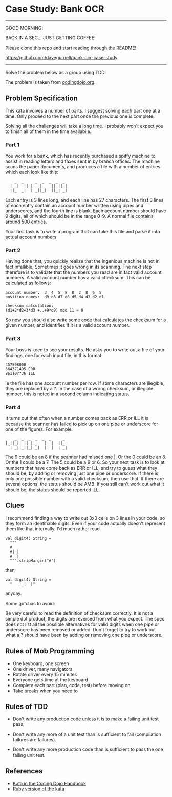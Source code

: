 # Case Study: Bank OCR

---

GOOD MORNING!

BACK IN A SEC... JUST GETTING COFFEE!

Please clone this repo and start reading through the README!

https://github.com/davegurnell/bank-ocr-case-study

---

Solve the problem below as a group using TDD.

The problem is taken from [codingdojo.org](http://codingdojo.org/kata/BankOCR/).

## Problem Specification

This kata involves a number of parts. I suggest solving each part one at a time. Only proceed to the next part once the previous one is complete.

Solving all the challenges will take a long time. I probably won't expect you to finish all of them in the time availabile.

### Part 1

You work for a bank, which has recently purchased a spiffy machine to assist in reading letters and faxes sent in by branch offices. The machine scans the paper documents, and produces a file with a number of entries which each look like this:

```
    _  _     _  _  _  _  _
  | _| _||_||_ |_   ||_||_|
  ||_  _|  | _||_|  ||_| _|
```

Each entry is 3 lines long, and each line has 27 characters. The first 3 lines of each entry contain an account number written using pipes and underscores, and the fourth line is blank. Each account number should have 9 digits, all of which should be in the range 0-9. A normal file contains around 500 entries.

Your first task is to write a program that can take this file and parse it into actual account numbers.

### Part 2

Having done that, you quickly realize that the ingenious machine is not in fact infallible. Sometimes it goes wrong in its scanning. The next step therefore is to validate that the numbers you read are in fact valid account numbers. A valid account number has a valid checksum. This can be calculated as follows:

```
account number:  3  4  5  8  8  2  8  6  5
position names:  d9 d8 d7 d6 d5 d4 d3 d2 d1

checksum calculation:
(d1+2*d2+3*d3 +..+9*d9) mod 11 = 0
```

So now you should also write some code that calculates the checksum for a given number, and identifies if it is a valid account number.

### Part 3

Your boss is keen to see your results. He asks you to write out a file of your findings, one for each input file, in this format:

```
457508000
664371495 ERR
86110??36 ILL
```

ie the file has one account number per row. If some characters are illegible, they are replaced by a ?. In the case of a wrong checksum, or illegible number, this is noted in a second column indicating status.

### Part 4

It turns out that often when a number comes back as ERR or ILL it is because the scanner has failed to pick up on one pipe or underscore for one of the figures. For example:

```
    _  _  _  _  _  _     _
|_||_|| || ||_   |  |  ||_
  | _||_||_||_|  |  |  | _|
```

The 9 could be an 8 if the scanner had missed one |. Or the 0 could be an 8. Or the 1 could be a 7. The 5 could be a 9 or 6. So your next task is to look at numbers that have come back as ERR or ILL, and try to guess what they should be, by adding or removing just one pipe or underscore. If there is only one possible number with a valid checksum, then use that. If there are several options, the status should be AMB. If you still can't work out what it should be, the status should be reported ILL.

## Clues

I recommend finding a way to write out 3x3 cells on 3 lines in your code, so they form an identifiable digits. Even if your code actually doesn't represent them like that internally. I'd much rather read

```
val digit4: String =
  """
  #
  #|_|
  #  |
  """.stripMargin("#")
```

than

```
val digit4: String =
  "   |_|  |"
```

anyday.

Some gotchas to avoid:

Be very careful to read the definition of checksum correctly. It is not a simple dot product, the digits are reversed from what you expect. The spec does not list all the possible alternatives for valid digits when one pipe or underscore has been removed or added. Don't forget to try to work out what a ? should have been by adding or removing one pipe or underscore.

## Rules of Mob Programming

- One keyboard, one screen
- One driver, many navigators
- Rotate driver every 15 minutes
- Everyone gets time at the keyboard
- Complete each part (plan, code, test) before moving on
- Take breaks when you need to

## Rules of TDD

- Don't write any production code
  unless it is to make a failing unit test pass.

- Don't write any more of a unit test
  than is sufficient to fail (compilation failures are failures).

- Don't write any more production code
  than is sufficient to pass the one failing unit test.

## References

- [Kata in the Coding Dojo Handbook](https://codingdojo.org/kata/BankOCR/)
- [Ruby version of the kata](https://github.com/dvrensk/bank_ocr_kata)
